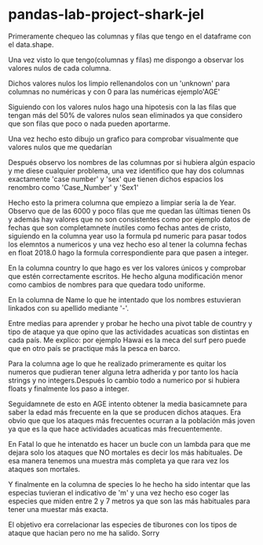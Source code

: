 # pandas-lab-project-shark-jel

Primeramente chequeo las columnas y filas que tengo en el dataframe con el data.shape.

Una vez visto lo que tengo(columnas y filas) me dispongo a observar los valores nulos de cada columna.

Dichos valores nulos los limpio rellenandolos con un 'unknown' para columnas no numéricas y con 0 para las numéricas ejemplo'AGE'

Siguiendo con los valores nulos hago una hipotesis con la las filas que tengan más del 50% de valores nulos sean eliminados ya que considero que son filas que poco o nada pueden aportarme.

Una vez hecho esto dibujo un grafico para comprobar visualmente que valores nulos que me quedarían

Después observo los nombres de las columnas por si hubiera algún espacio y me diese cualquier problema, una vez identifico que hay dos columnas exactamente 'case number' y 'sex' que tienen dichos espacios los renombro como 'Case_Number' y 'Sex1'

Hecho esto la primera columna que empiezo a limpiar sería la de Year. Observo que de las 6000 y poco filas que me quedan las últimas tienen 0s y además hay valores que no son consistentes como por ejemplo datos de fechas que son completamnete ínutiles como fechas antes de cristo, siguiendo en la columna year uso la formula pd numeric para pasar todos los elemntos a numericos y una vez hecho eso al tener la columna fechas en float 2018.0 hago la formula correspondiente para que pasen a integer.

En la columna country lo que hago es ver los valores únicos y comprobar que estén correctamente escritos. He hecho alguna modificación menor como cambios de nombres para que quedara todo uniforme.

En la columna de Name lo que he intentado que los nombres estuvieran linkados con su apellido mediante '-'.

Entre medias para aprender y probar he hecho una pivot table de country y tipo de ataque ya que opino que las actividades acuaticas son distintas en cada país. Me explico: por ejemplo  Hawai es la meca del surf pero puede que en otro país se practique más la pesca en barco.

Para la columna age lo que he realizado primeramente es quitar los numeros que pudieran tener alguna letra adherida y por tanto  los hacía strings y no integers.Después lo cambio todo a numerico por si hubiera floats y finalmente los paso a integer. 

Seguidamnete de esto en AGE intento obtener la media basicamnete para saber la edad más frecuente en la que se producen dichos ataques. Era obvio que que los ataques más frecuentes ocurran a la población más joven ya que es la que hace actividades acuaticas más frecuentemente.

En Fatal lo que he intenatdo es hacer un bucle con un lambda para que me dejara solo los ataques que NO  mortales es decir los más habituales. De esa manera tenemos una muestra más completa ya que rara vez los ataques son mortales.

Y finalmente en la columna de species lo he hecho ha sido intentar que las especias tuvieran el indicativo de 'm' y una vez hecho eso coger las especies que miden entre 2 y 7 metros ya que son las más habituales para tener una muestar más exacta.

El objetivo era correlacionar las especies de tiburones con los tipos de ataque que hacian pero no me ha salido. Sorry





